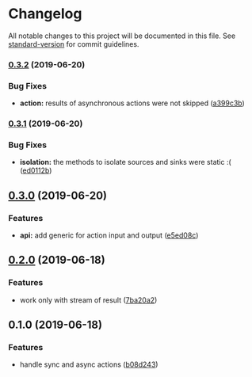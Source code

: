 # Changelog

All notable changes to this project will be documented in this file. See [standard-version](https://github.com/conventional-changelog/standard-version) for commit guidelines.

### [0.3.2](https://gitlab.com/tmorin/cycle-actions/compare/v0.3.1...v0.3.2) (2019-06-20)


### Bug Fixes

* **action:** results of asynchronous actions were not skipped ([a399c3b](https://gitlab.com/tmorin/cycle-actions/commit/a399c3b))



### [0.3.1](https://gitlab.com/tmorin/cycle-actions/compare/v0.3.0...v0.3.1) (2019-06-20)


### Bug Fixes

* **isolation:** the methods to isolate sources and sinks were static :( ([ed0112b](https://gitlab.com/tmorin/cycle-actions/commit/ed0112b))



## [0.3.0](https://gitlab.com/tmorin/cycle-actions/compare/v0.2.0...v0.3.0) (2019-06-20)


### Features

* **api:** add generic for action input and output ([e5ed08c](https://gitlab.com/tmorin/cycle-actions/commit/e5ed08c))



## [0.2.0](https://gitlab.com/tmorin/cycle-actions/compare/v0.1.0...v0.2.0) (2019-06-18)


### Features

* work only with stream of result ([7ba20a2](https://gitlab.com/tmorin/cycle-actions/commit/7ba20a2))



## 0.1.0 (2019-06-18)


### Features

* handle sync and async actions ([b08d243](https://gitlab.com/tmorin/cycle-actions/commit/b08d243))
